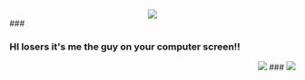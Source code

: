 ###
<div align="center">
  <img src="https://visitor-badge.laobi.icu/badge?page_id=maurodesouza.maurodesouza&"  />
</div>
###
<h3 align="left">HI losers it's me the guy on your computer screen!!</h3>
<div align="right">
  <img src="https://i.pinimg.com/736x/9b/ce/35/9bce354e38b63ce445f2a0a267c0c05d.jpg"/>
###
 <img src="https://gifcity.carrd.co/assets/images/gallery45/abef9b35.gif?v=e3c0bc0f"/>
